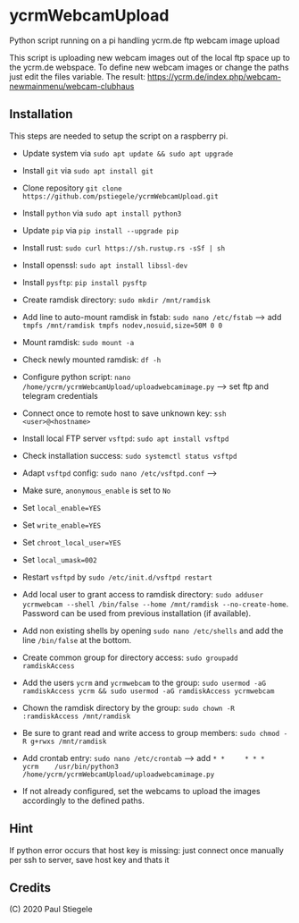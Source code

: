 # ycrmWebcamUpload
Python script running on a pi handling ycrm.de ftp webcam image upload

This script is uploading new webcam images out of the local ftp space up to the ycrm.de webspace. To define new webcam images or change the paths just edit the files variable.
The result: https://ycrm.de/index.php/webcam-newmainmenu/webcam-clubhaus

## Installation
This steps are needed to setup the script on a raspberry pi.
- Update system via `sudo apt update && sudo apt upgrade`
- Install `git` via `sudo apt install git`
- Clone repository `git clone https://github.com/pstiegele/ycrmWebcamUpload.git`
- Install `python` via `sudo apt install python3`
- Update `pip` via `pip install --upgrade pip`
- Install rust: `sudo curl https://sh.rustup.rs -sSf | sh`
- Install openssl: `sudo apt install libssl-dev`
- Install `pysftp`: `pip install pysftp`
- Create ramdisk directory: `sudo mkdir /mnt/ramdisk`
- Add line to auto-mount ramdisk in fstab: `sudo nano /etc/fstab` --> add `tmpfs /mnt/ramdisk tmpfs nodev,nosuid,size=50M 0 0`
- Mount ramdisk: `sudo mount -a`
- Check newly mounted ramdisk: `df -h`
- Configure python script: `nano /home/ycrm/ycrmWebcamUpload/uploadwebcamimage.py` --> set ftp and telegram credentials
- Connect once to remote host to save unknown key: `ssh <user>@<hostname>`
- Install local FTP server `vsftpd`: `sudo apt install vsftpd`
- Check installation success: `sudo systemctl status vsftpd`
- Adapt `vsftpd` config: `sudo nano /etc/vsftpd.conf` --> 
 - Make sure, `anonymous_enable` is set to `No`
 - Set `local_enable=YES`
 - Set `write_enable=YES`
 - Set `chroot_local_user=YES`
 - Set `local_umask=002`
- Restart `vsftpd` by `sudo /etc/init.d/vsftpd restart`
- Add local user to grant access to ramdisk directory: `sudo adduser ycrmwebcam --shell /bin/false --home /mnt/ramdisk --no-create-home`. Password can be used from previous installation (if available). 
- Add non existing shells by opening `sudo nano /etc/shells` and add the line `/bin/false` at the bottom.
- Create common group for directory access: `sudo groupadd ramdiskAccess`
- Add the users `ycrm` and `ycrmwebcam` to the group: `sudo usermod -aG ramdiskAccess ycrm && sudo usermod -aG ramdiskAccess ycrmwebcam`
- Chown the ramdisk directory by the group: `sudo chown -R :ramdiskAccess /mnt/ramdisk`
- Be sure to grant read and write access to group members: `sudo chmod -R g+rwxs /mnt/ramdisk`
- Add crontab entry: `sudo nano /etc/crontab` --> add `* *     * * *   ycrm    /usr/bin/python3 /home/ycrm/ycrmWebcamUpload/uploadwebcamimage.py`

- If not already configured, set the webcams to upload the images accordingly to the defined paths. 
## Hint
If python error occurs that host key is missing: just connect once manually per ssh to server, save host key and thats it

## Credits
(C) 2020 Paul Stiegele

